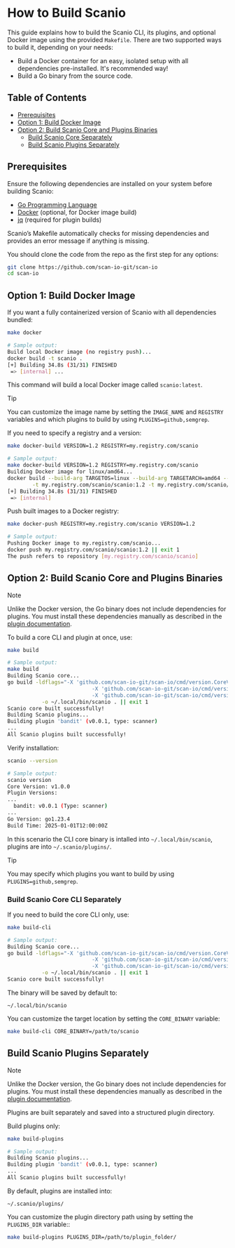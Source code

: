 # How to Build Scanio

This guide explains how to build the Scanio CLI, its plugins, and optional Docker image using the provided `Makefile`. There are two supported ways to build it, depending on your needs:

- Build a Docker container for an easy, isolated setup with all dependencies pre-installed. It's recommended way!
- Build a Go binary from the source code.

## Table of Contents
- [Prerequisites](#prerequisites)
- [Option 1: Build Docker Image](#option-1-build-docker-image)
- [Option 2: Build Scanio Core and Plugins Binaries](#option-2-build-scanio-core-and-plugins-binaries)
    - [Build Scanio Core Separately](#build-scanio-core-separately)
    - [Build Scanio Plugins Separately](#build-scanio-plugins-separately)

## Prerequisites

Ensure the following dependencies are installed on your system before building Scanio:

- [Go Programming Language](https://go.dev/doc/install)
- [Docker](https://docs.docker.com/get-docker/) (optional, for Docker image build)
- [jq](https://stedolan.github.io/jq/download/) (required for plugin builds)

Scanio’s Makefile automatically checks for missing dependencies and provides an error message if anything is missing.

You should clone the code from the repo as the first step for any options:
```bash
git clone https://github.com/scan-io-git/scan-io
cd scan-io
```

## Option 1: Build Docker Image

If you want a fully containerized version of Scanio with all dependencies bundled:

```bash
make docker

# Sample output:
Build local Docker image (no registry push)...
docker build -t scanio .
[+] Building 34.8s (31/31) FINISHED   
 => [internal] ... 
```

This command will build a local Docker image called `scanio:latest`.

> [!TIP]
> You can customize the image name by setting the `IMAGE_NAME` and `REGISTRY` variables and which plugins to build by using `PLUGINS=github,semgrep`.

If you need to specify a registry and a version:
```bash
make docker-build VERSION=1.2 REGISTRY=my.registry.com/scanio

# Sample output:
make docker-build VERSION=1.2 REGISTRY=my.registry.com/scanio
Building Docker image for linux/amd64...
docker build --build-arg TARGETOS=linux --build-arg TARGETARCH=amd64 --platform=linux/amd64 \
        -t my.registry.com/scanio/scanio:1.2 -t my.registry.com/scanio/scanio:latest . || exit 1
[+] Building 34.8s (31/31) FINISHED  
 => [internal]
```

Push built images to a Docker registry:
```bash
make docker-push REGISTRY=my.registry.com/scanio VERSION=1.2

# Sample output:
Pushing Docker image to my.registry.com/scanio...
docker push my.registry.com/scanio/scanio:1.2 || exit 1
The push refers to repository [my.registry.com/scanio/scanio]
```

## Option 2: Build Scanio Core and Plugins Binaries

> [!NOTE]  
> Unlike the Docker version, the Go binary does not include dependencies for plugins. You must install these dependencies manually as described in the [plugin documentation](../reference/README.md#plugins).

To build a core CLI and plugin at once, use:
```bash
make build

# Sample output:
make build
Building Scanio core...
go build -ldflags="-X 'github.com/scan-io-git/scan-io/cmd/version.CoreVersion=1.0.0' \
                           -X 'github.com/scan-io-git/scan-io/cmd/version.GolangVersion=go1.23.4' \
                           -X 'github.com/scan-io-git/scan-io/cmd/version.BuildTime=2025-01-01T12:00:00Z'" \
           -o ~/.local/bin/scanio . || exit 1
Scanio core built successfully!
Building Scanio plugins...
Building plugin 'bandit' (v0.0.1, type: scanner)
...
All Scanio plugins built successfully!
```

Verify installation:
```bash
scanio --version

# Sample output:
scanio version
Core Version: v1.0.0
Plugin Versions:
...
  bandit: v0.0.1 (Type: scanner)
...
Go Version: go1.23.4
Build Time: 2025-01-01T12:00:00Z
```

In this scenario the CLI core binary is intalled into `~/.local/bin/scanio`, plugins are into `~/.scanio/plugins/`.

> [!TIP]
> You may specify which plugins you want to build by using `PLUGINS=github,semgrep`.

### Build Scanio Core CLI Separately 
If you need to build the core CLI only, use:

```bash
make build-cli

# Sample output:
Building Scanio core...
go build -ldflags="-X 'github.com/scan-io-git/scan-io/cmd/version.CoreVersion=1.0.0' \
                           -X 'github.com/scan-io-git/scan-io/cmd/version.GolangVersion=go1.23.4' \
                           -X 'github.com/scan-io-git/scan-io/cmd/version.BuildTime=2025-01-01T12:00:00Z'" \
           -o ~/.local/bin/scanio . || exit 1
Scanio core built successfully!
```

The binary will be saved by default to:
```
~/.local/bin/scanio
```

You can customize the target location by setting the `CORE_BINARY` variable:
```bash
make build-cli CORE_BINARY=/path/to/scanio
```

## Build Scanio Plugins Separately

> [!NOTE]  
> Unlike the Docker version, the Go binary does not include dependencies for plugins. You must install these dependencies manually as described in the [plugin documentation](../reference/README.md#plugins).

Plugins are built separately and saved into a structured plugin directory.

Build plugins only:

```bash
make build-plugins

# Sample output:
Building Scanio plugins...
Building plugin 'bandit' (v0.0.1, type: scanner)
...
All Scanio plugins built successfully!
```

By default, plugins are installed into:
```
~/.scanio/plugins/
```

You can customize the plugin directory path using by setting the `PLUGINS_DIR` variable::
```bash
make build-plugins PLUGINS_DIR=/path/to/plugin_folder/
```


